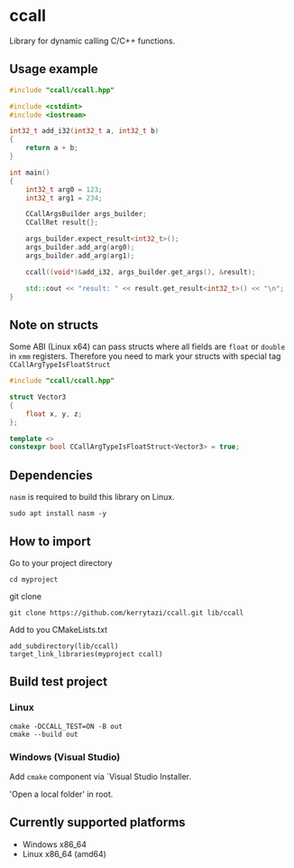 # ccall
Library for dynamic calling C/C++ functions.

## Usage example
```cpp
#include "ccall/ccall.hpp"

#include <cstdint>
#include <iostream>

int32_t add_i32(int32_t a, int32_t b)
{
    return a + b;
}

int main()
{
    int32_t arg0 = 123;
    int32_t arg1 = 234;

    CCallArgsBuilder args_builder;
    CCallRet result{};

    args_builder.expect_result<int32_t>();
    args_builder.add_arg(arg0);
    args_builder.add_arg(arg1);

    ccall((void*)&add_i32, args_builder.get_args(), &result);

    std::cout << "result: " << result.get_result<int32_t>() << "\n";
}
```

## Note on structs
Some ABI (Linux x64) can pass structs where all fields are `float` or `double` in `xmm` registers.
Therefore you need to mark your structs with special tag `CCallArgTypeIsFloatStruct`
```cpp
#include "ccall/ccall.hpp"

struct Vector3
{
    float x, y, z;
};

template <>
constexpr bool CCallArgTypeIsFloatStruct<Vector3> = true;
```

## Dependencies
`nasm` is required to build this library on Linux.

```
sudo apt install nasm -y
```

## How to import

Go to your project directory
```
cd myproject
```

git clone
```
git clone https://github.com/kerrytazi/ccall.git lib/ccall
```

Add to you CMakeLists.txt
```
add_subdirectory(lib/ccall)
target_link_libraries(myproject ccall)
```

## Build test project
### Linux
```
cmake -DCCALL_TEST=ON -B out
cmake --build out
```
### Windows (Visual Studio)

Add `cmake` component via `Visual Studio Installer.

'Open a local folder' in root.

## Currently supported platforms
- Windows x86_64
- Linux x86_64 (amd64)
